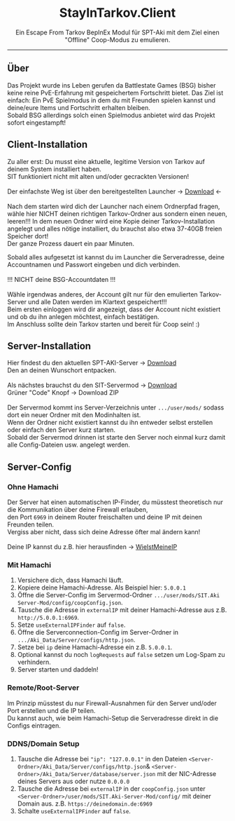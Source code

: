 ﻿
<div align=center style="text-align: center">
<h1 style="text-align: center"> StayInTarkov.Client </h1>
Ein Escape From Tarkov BepInEx Modul für SPT-Aki mit dem Ziel einen "Offline" Coop-Modus zu emulieren.
</div>

---

## Über

Das Projekt wurde ins Leben gerufen da Battlestate Games (BSG) bisher keine reine PvE-Erfahrung mit gespeichertem Fortschritt bietet.
Das Ziel ist einfach: Ein PvE Spielmodus in dem du mit Freunden spielen kannst und deine/eure Items und Fortschritt erhalten bleiben.
<br>Sobald BSG allerdings solch einen Spielmodus anbietet wird das Projekt sofort eingestampft!

## Client-Installation

Zu aller erst: Du musst eine aktuelle, legitime Version von Tarkov auf deinem System installiert haben. <br>SIT funktioniert nicht mit alten und/oder gecrackten Versionen!
<br><br>
Der einfachste Weg ist über den bereitgestellten Launcher -> [Download](https://github.com/paulov-t/SIT.Launcher/releases) <- <br><br>
Nach dem starten wird dich der Launcher nach einem Ordnerpfad fragen, wähle hier NICHT deinen richtigen Tarkov-Ordner aus sondern einen neuen, leeren!!!
In dem neuen Ordner wird eine Kopie deiner Tarkov-Installation angelegt und alles nötige installiert, du brauchst also etwa 37-40GB freien Speicher dort!
<br>Der ganze Prozess dauert ein paar Minuten. 

Sobald alles aufgesetzt ist kannst du im Launcher die Serveradresse, deine Accountnamen und Passwort eingeben und dich verbinden.
<br><br>
!!! NICHT deine BSG-Accountdaten !!!
<br><br>
Wähle irgendwas anderes, der Account gilt nur für den emulierten Tarkov-Server und alle Daten werden im Klartext gespeichert!!!
<br>
Beim ersten einloggen wird dir angezeigt, dass der Account nicht existiert und ob du ihn anlegen möchtest, einfach bestätigen. <br>
Im Anschluss sollte dein Tarkov starten und bereit für Coop sein! :)

## Server-Installation

Hier findest du den aktuellen SPT-AKI-Server -> [Download](https://dev.sp-tarkov.com/SPT-AKI/Stable-releases/releases)
<br>
Den an deinen Wunschort entpacken.<br><br>
Als nächstes brauchst du den SIT-Servermod -> [Download](https://github.com/paulov-t/SIT.Aki-Server-Mod)<br>
Grüner "Code" Knopf -> Download ZIP<br><br>
Der Servermod kommt ins Server-Verzeichnis unter `.../user/mods/` sodass dort ein neuer Ordner mit den Modinhalten ist.<br>
Wenn der Ordner nicht existiert kannst du ihn entweder selbst erstellen oder einfach den Server kurz starten.<br>
Sobald der Servermod drinnen ist starte den Server noch einmal kurz damit alle Config-Dateien usw. angelegt werden.

## Server-Config

### Ohne Hamachi
Der Server hat einen automatischen IP-Finder, du müsstest theoretisch nur die Kommunikation über deine Firewall erlauben,<br> den Port `6969` in deinem Router freischalten und deine IP mit deinen Freunden teilen. <br>Vergiss aber nicht, dass sich deine Adresse öfter mal ändern kann!<br><br>Deine IP kannst du z.B. hier herausfinden -> [WieIstMeineIP](https://wieistmeineip.de)

### Mit Hamachi
1. Versichere dich, dass Hamachi läuft.
2. Kopiere deine Hamachi-Adresse. Als Beispiel hier: `5.0.0.1`
3. Öffne die Server-Config im Servermod-Ordner `.../user/mods/SIT.Aki Server-Mod/config/coopConfig.json`.
4. Tausche die Adresse in `externalIP` mit deiner Hamachi-Adresse aus z.B. `http://5.0.0.1:6969`.
5. Setze `useExternalIPFinder` auf `false`.
6. Öffne die Serverconnection-Config im Server-Ordner in `.../Aki_Data/Server/configs/http.json`.
7. Setze bei `ip` deine Hamachi-Adresse ein z.B. `5.0.0.1`.
8. Optional kannst du noch `logRequests` auf `false` setzen um Log-Spam zu verhindern.
9. Server starten und daddeln!

### Remote/Root-Server
Im Prinzip müsstest du nur Firewall-Ausnahmen für den Server und/oder Port erstellen und die IP teilen.<br>
Du kannst auch, wie beim Hamachi-Setup die Serveradresse direkt in die Configs eintragen.

### DDNS/Domain Setup

1. Tausche die Adresse bei `"ip": "127.0.0.1"` in den Dateien `<Server-Ordner>/Aki_Data/Server/configs/http.json`&
`<Server-Ordner>/Aki_Data/Server/database/server.json` mit der NIC-Adresse deines Servers aus oder nutze `0.0.0.0`
2. Tausche die Adresse bei `externalIP` in der `coopConfig.json` unter `<Server-Ordner>/user/mods/SIT.Aki-Server-Mod/config/` mit deiner Domain aus. z.B. `https://deinedomain.de:6969`
3. Schalte  `useExternalIPFinder` auf `false`.


